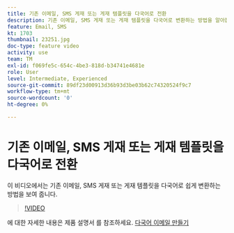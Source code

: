 ```yaml
---
title: 기존 이메일, SMS 게재 또는 게재 템플릿을 다국어로 전환
description: 기존 이메일, SMS 게재 또는 게재 템플릿을 다국어로 변환하는 방법을 알아봅니다.
feature: Email, SMS
kt: 1703
thumbnail: 23251.jpg
doc-type: feature video
activity: use
team: TM
exl-id: f069fe5c-654c-4be3-818d-b34741e4681e
role: User
level: Intermediate, Experienced
source-git-commit: 89df23d00913d36b93d3be03b62c74320524f9c7
workflow-type: tm+mt
source-wordcount: '0'
ht-degree: 0%

---
```


# 기존 이메일, SMS 게재 또는 게재 템플릿을 다국어로 전환

이 비디오에서는 기존 이메일, SMS 게재 또는 게재 템플릿을 다국어로 쉽게 변환하는 방법을 보여 줍니다.

>[!VIDEO](https://video.tv.adobe.com/v/23251?quality=12&learn=on)

에 대한 자세한 내용은 제품 설명서 를 참조하세요. [다국어 이메일 만들기](https://experienceleague.adobe.com/docs/campaign-standard/using/communication-channels/email-messages/creating-a-multilingual-email.html?lang=en)
